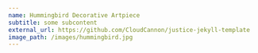 ```yaml
---
name: Hummingbird Decorative Artpiece
subtitle: some subcontent
external_url: https://github.com/CloudCannon/justice-jekyll-template
image_path: /images/hummingbird.jpg
---
```

